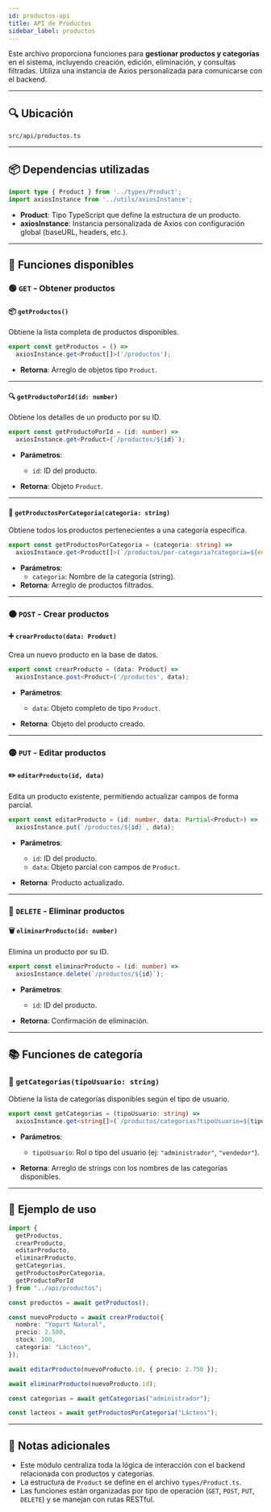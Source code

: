 ```yaml
---
id: productos-api
title: API de Productos
sidebar_label: productos
---
```


Este archivo proporciona funciones para **gestionar productos y categorías** en el sistema, incluyendo creación, edición, eliminación, y consultas filtradas. Utiliza una instancia de Axios personalizada para comunicarse con el backend.

---

## 🔍 Ubicación

`src/api/productos.ts`

---

## 📦 Dependencias utilizadas

```ts
import type { Product } from '../types/Product';
import axiosInstance from '../utils/axiosInstance';
````

* **Product**: Tipo TypeScript que define la estructura de un producto.
* **axiosInstance**: Instancia personalizada de Axios con configuración global (baseURL, headers, etc.).

---

## 🔧 Funciones disponibles

### 🟢 `GET` - Obtener productos

#### 📦 `getProductos()`

Obtiene la lista completa de productos disponibles.

```ts
export const getProductos = () =>
  axiosInstance.get<Product[]>('/productos');
```

* **Retorna**: Arreglo de objetos tipo `Product`.

---

#### 🔍 `getProductoPorId(id: number)`

Obtiene los detalles de un producto por su ID.

```ts
export const getProductoPorId = (id: number) =>
  axiosInstance.get<Product>(`/productos/${id}`);
```

* **Parámetros**:

  * `id`: ID del producto.
* **Retorna**: Objeto `Product`.

---

#### 🧩 `getProductosPorCategoria(categoria: string)`

Obtiene todos los productos pertenecientes a una categoría específica.

```ts
export const getProductosPorCategoria = (categoria: string) =>
  axiosInstance.get<Product[]>(`/productos/por-categoria?categoria=${encodeURIComponent(categoria)}`);
```

* **Parámetros**:
  * `categoria`: Nombre de la categoría (string).
* **Retorna**: Arreglo de productos filtrados.

---

### 🟠 `POST` - Crear productos

#### ➕ `crearProducto(data: Product)`

Crea un nuevo producto en la base de datos.

```ts
export const crearProducto = (data: Product) =>
  axiosInstance.post<Product>('/productos', data);
```

* **Parámetros**:

  * `data`: Objeto completo de tipo `Product`.
* **Retorna**: Objeto del producto creado.

---

### 🟡 `PUT` - Editar productos

#### ✏️ `editarProducto(id, data)`

Edita un producto existente, permitiendo actualizar campos de forma parcial.

```ts
export const editarProducto = (id: number, data: Partial<Product>) =>
  axiosInstance.put(`/productos/${id}`, data);
```

* **Parámetros**:

  * `id`: ID del producto.
  * `data`: Objeto parcial con campos de `Product`.
* **Retorna**: Producto actualizado.

---

### 🔴 `DELETE` - Eliminar productos

#### 🗑️ `eliminarProducto(id: number)`

Elimina un producto por su ID.

```ts
export const eliminarProducto = (id: number) =>
  axiosInstance.delete(`/productos/${id}`);
```

* **Parámetros**:

  * `id`: ID del producto.
* **Retorna**: Confirmación de eliminación.

---

## 📚 Funciones de categoría

### 🧷 `getCategorias(tipoUsuario: string)`

Obtiene la lista de categorías disponibles según el tipo de usuario.

```ts
export const getCategorias = (tipoUsuario: string) =>
  axiosInstance.get<string[]>(`/productos/categorias?tipoUsuario=${tipoUsuario}`);
```

* **Parámetros**:

  * `tipoUsuario`: Rol o tipo del usuario (ej: `"administrador"`, `"vendedor"`).
* **Retorna**: Arreglo de strings con los nombres de las categorías disponibles.

---

## 🚀 Ejemplo de uso

```ts
import {
  getProductos,
  crearProducto,
  editarProducto,
  eliminarProducto,
  getCategorias,
  getProductosPorCategoria,
  getProductoPorId
} from "../api/productos";

const productos = await getProductos();

const nuevoProducto = await crearProducto({
  nombre: "Yogurt Natural",
  precio: 2.500,
  stock: 100,
  categoria: "Lácteos",
});

await editarProducto(nuevoProducto.id, { precio: 2.750 });

await eliminarProducto(nuevoProducto.id);

const categorias = await getCategorias("administrador");

const lacteos = await getProductosPorCategoria("Lácteos");
```

---

## 📝 Notas adicionales

* Este módulo centraliza toda la lógica de interacción con el backend relacionada con productos y categorías.
* La estructura de `Product` se define en el archivo `types/Product.ts`.
* Las funciones están organizadas por tipo de operación (`GET`, `POST`, `PUT`, `DELETE`) y se manejan con rutas RESTful.